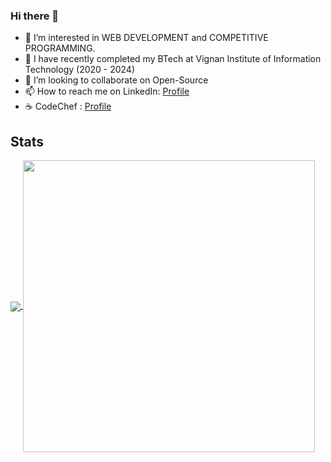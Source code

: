 ### Hi there 👋

<!--
**shaikbabita369/shaikbabita369** is a ✨ _special_ ✨ repository because its `README.md` (this file) appears on your GitHub profile.

Here are some ideas to get you started:
-->

<ul>
<li>👀 I’m interested in WEB DEVELOPMENT and COMPETITIVE PROGRAMMING.</li>
  <li>🌱 I have recently completed my BTech at Vignan Institute of Information Technology (2020 - 2024)</li>
<li>💞 I’m looking to collaborate on  Open-Source</li>
<li>📫 How to reach me on LinkedIn: <a href="https://www.linkedin.com/in/shaik-babita-86123924a/"  >Profile</a></li>
  <li>☕ CodeChef : <a href="https://www.codechef.com/users/shaikbabita_36"> Profile</a></lI>
  </ul>
  
## Stats
<a href="https://github.com/shaikbabita369/github-readme-stats" style = "margin = 3px; display = grid">
  <img align="center" src="https://github-readme-stats.vercel.app/api?username=shaikbabita369&show_icons=true&theme=chartreuse-dark" />
</a>

<a href="https://github.com/shaikbabita369/github-readme-stats">
  <img align="center" src="https://github-readme-stats.vercel.app/api/top-langs/?username=shaikbabita369&layout=compact&theme=chartreuse-dark" width = "467px" max-widht = "720px" height = "auto"/>
</a>



